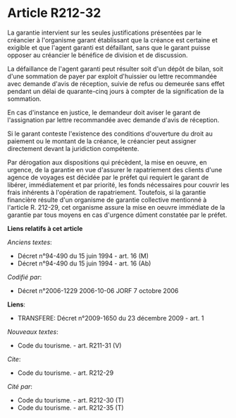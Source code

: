 # Article R212-32

La garantie intervient sur les seules justifications présentées par le créancier à l'organisme garant établissant que la
créance est certaine et exigible et que l'agent garanti est défaillant, sans que le garant puisse opposer au créancier le
bénéfice de division et de discussion.

La défaillance de l'agent garanti peut résulter soit d'un dépôt de bilan, soit d'une sommation de payer par exploit
d'huissier ou lettre recommandée avec demande d'avis de réception, suivie de refus ou demeurée sans effet pendant un délai de
quarante-cinq jours à compter de la signification de la sommation.

En cas d'instance en justice, le demandeur doit aviser le garant de l'assignation par lettre recommandée avec demande d'avis
de réception.

Si le garant conteste l'existence des conditions d'ouverture du droit au paiement ou le montant de la créance, le créancier
peut assigner directement devant la juridiction compétente.

Par dérogation aux dispositions qui précèdent, la mise en oeuvre, en urgence, de la garantie en vue d'assurer le rapatriement
des clients d'une agence de voyages est décidée par le préfet qui requiert le garant de libérer, immédiatement et par
priorité, les fonds nécessaires pour couvrir les frais inhérents à l'opération de rapatriement. Toutefois, si la garantie
financière résulte d'un organisme de garantie collective mentionné à l'article R. 212-29, cet organisme assure la mise en
oeuvre immédiate de la garantie par tous moyens en cas d'urgence dûment constatée par le préfet.

**Liens relatifs à cet article**

_Anciens textes_:

  - Décret n°94-490 du 15 juin 1994 - art. 16 (M)
  - Décret n°94-490 du 15 juin 1994 - art. 16 (Ab)

_Codifié par_:

  - Décret n°2006-1229 2006-10-06 JORF 7 octobre 2006

**Liens**:

  - TRANSFERE: Décret n°2009-1650 du 23 décembre 2009 - art. 1

_Nouveaux textes_:

  - Code du tourisme. - art. R211-31 (V)

_Cite_:

  - Code du tourisme. - art. R212-29

_Cité par_:

  - Code du tourisme. - art. R212-30 (T)
  - Code du tourisme. - art. R212-35 (T)
